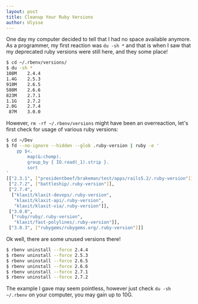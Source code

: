 ```yaml
---
layout: post
title: Cleanup Your Ruby Versions
author: Ulysse
---
```


One day my computer decided to tell that I had no space available anymore. As
a programmer, my first reaction was `du -sh *` and that is when I saw that my
deprecated ruby versions were still here, and they some place!

```sh
$ cd ~/.rbenv/versions/
$ du -sh *
108M	2.4.4
1.4G	2.5.3
910M	2.6.5
588M	2.6.6
823M	2.7.1
1.1G	2.7.2
2.0G	2.7.4
 87M	3.0.0
```

However, `rm -rf ~/.rbenv/versions` might have been an overreaction, let's first
check for usage of various ruby versions:

```sh
$ cd ~/Dev
$ fd --no-ignore --hidden --glob .ruby-version | ruby -e '
	pp $<.
		map(&:chomp).
		group_by { IO.read(_1).strip }.
		sort
'
[["2.3.1", ["presidentbeef/brakeman/test/apps/rails5.2/.ruby-version"]],
 ["2.7.2", ["battleship/.ruby-version"]],
 ["2.7.4",
  ["klaxit/klaxit-devops/.ruby-version",
   "klaxit/klaxit-api/.ruby-version",
   "klaxit/klaxit-via/.ruby-version"]],
 ["3.0.0",
  ["ruby/ruby/.ruby-version",
   "klaxit/fast-polylines/.ruby-version"]],
 ["3.0.3", ["rubygems/rubygems.org/.ruby-version"]]]
```

Ok well, there are some unused versions there!

```sh
$ rbenv uninstall --force 2.4.4
$ rbenv uninstall --force 2.5.3
$ rbenv uninstall --force 2.6.5
$ rbenv uninstall --force 2.6.6
$ rbenv uninstall --force 2.7.1
$ rbenv uninstall --force 2.7.2
```

The example I gave may seem pointless, however just check `du -sh ~/.rbenv` on
your computer, you may gain up to 10G.
